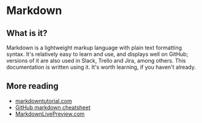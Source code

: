 # Markdown

## What is it?

Markdown is a lightweight markup language with plain text formatting syntax. It's relatively easy to learn and use, and displays well on GitHub; versions of it are also used in Slack, Trello and Jira, among others. This documentation is written using it. It's worth learning, if you haven't already.

## More reading
* [markdowntutorial.com](http://markdowntutorial.com/)
* [GitHub markdown cheatsheet](https://github.com/adam-p/markdown-here/wiki/Markdown-Cheatsheet)
* [MarkdownLivePreview.com](http://markdownlivepreview.com/)
